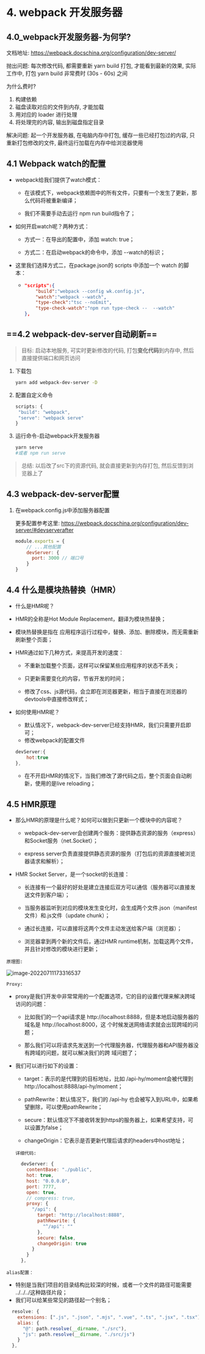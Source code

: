# 4. webpack 开发服务器

## 4.0_webpack开发服务器-为何学?

文档地址: https://webpack.docschina.org/configuration/dev-server/

抛出问题: 每次修改代码, 都需要重新 yarn build 打包, 才能看到最新的效果, 实际工作中, 打包 yarn build 非常费时 (30s - 60s) 之间

为什么费时? 

1. 构建依赖
2. 磁盘读取对应的文件到内存, 才能加载  
3. 用对应的 loader 进行处理  
4. 将处理完的内容, 输出到磁盘指定目录  

解决问题: 起一个开发服务器,  在电脑内存中打包, 缓存一些已经打包过的内容, 只重新打包修改的文件, 最终运行加载在内存中给浏览器使用

## 4.1 Webpack watch的配置

- webpack给我们提供了watch模式： 

  - 在该模式下，webpack依赖图中的所有文件，只要有一个发生了更新，那么代码将被重新编译； 

  - 我们不需要手动去运行 npm run build指令了； 

- 如何开启watch呢？两种方式： 

  - 方式一：在导出的配置中，添加 watch: true； 

  - 方式二：在启动webpack的命令中，添加 --watch的标识； 

- 这里我们选择方式二，在package.json的 scripts 中添加一个 watch 的脚本：

  - ```json
    "scripts":{
        "build":"webpack --config wk.config.js",
        "watch":"webpack --watch",
        "type-check":"tsc --noEmit",
        "type-check-watch":"npm run type-check --  --watch"
    },
    ```



## ==4.2 webpack-dev-server自动刷新==

> 目标: 启动本地服务, 可实时更新修改的代码, 打包**变化代码**到内存中, 然后直接提供端口和网页访问

1. 下载包

   ```bash
   yarn add webpack-dev-server -D
   ```

2. 配置自定义命令

   ```js
   scripts: {
   	"build": "webpack",
   	"serve": "webpack serve"
   }
   ```

3. 运行命令-启动webpack开发服务器

   ```bash
   yarn serve
   #或者 npm run serve
   ```

> 总结: 以后改了src下的资源代码, 就会直接更新到内存打包, 然后反馈到浏览器上了

## 4.3 webpack-dev-server配置

1. 在webpack.config.js中添加服务器配置

   更多配置参考这里: https://webpack.docschina.org/configuration/dev-server/#devserverafter

   ```js
   module.exports = {
       // ...其他配置
       devServer: {
         port: 3000 // 端口号
       }
   }
   ```

## 4.4 什么是模块热替换（HMR）

- 什么是HMR呢？ 

- HMR的全称是Hot Module Replacement，翻译为模块热替换； 

- 模块热替换是指在 应用程序运行过程中，替换、添加、删除模块，而无需重新刷新整个页面； 

- HMR通过如下几种方式，来提高开发的速度： 

  - 不重新加载整个页面，这样可以保留某些应用程序的状态不丢失； 
  - 只更新需要变化的内容，节省开发的时间； 

  - 修改了css、js源代码，会立即在浏览器更新，相当于直接在浏览器的devtools中直接修改样式； 

- 如何使用HMR呢？ 

  - 默认情况下，webpack-dev-server已经支持HMR，我们只需要开启即可； 
  - 修改webpack的配置文件 

  ```js
  devServer:{
      hot:true
  },
  ```

  

  - 在不开启HMR的情况下，当我们修改了源代码之后，整个页面会自动刷新，使用的是live reloading；

## 4.5 HMR原理

- 那么HMR的原理是什么呢？如何可以做到只更新一个模块中的内容呢？ 

  - webpack-dev-server会创建两个服务：提供静态资源的服务（express）和Socket服务（net.Socket）； 

  - express server负责直接提供静态资源的服务（打包后的资源直接被浏览器请求和解析）； 

- HMR Socket Server，是一个socket的长连接： 

  - 长连接有一个最好的好处是建立连接后双方可以通信（服务器可以直接发送文件到客户端）； 

  - 当服务器监听到对应的模块发生变化时，会生成两个文件.json（manifest文件）和.js文件（update chunk）；

  - 通过长连接，可以直接将这两个文件主动发送给客户端（浏览器）； 

  - 浏览器拿到两个新的文件后，通过HMR runtime机制，加载这两个文件，并且针对修改的模块进行更新；

`原理图:`

![image-20220711173316537](../images/image-20220711173316537.png)

`Proxy:`

- proxy是我们开发中非常常用的一个配置选项，它的目的设置代理来解决跨域访问的问题： 

  - 比如我们的一个api请求是 http://localhost:8888，但是本地启动服务器的域名是 http://localhost:8000，这 个时候发送网络请求就会出现跨域的问题；

  - 那么我们可以将请求先发送到一个代理服务器，代理服务器和API服务器没有跨域的问题，就可以解决我们的跨 域问题了； 

- 我们可以进行如下的设置： 

  - target：表示的是代理到的目标地址，比如 /api-hy/moment会被代理到 http://localhost:8888/api-hy/moment； 

  - pathRewrite：默认情况下，我们的 /api-hy 也会被写入到URL中，如果希望删除，可以使用pathRewrite； 

  - secure：默认情况下不接收转发到https的服务器上，如果希望支持，可以设置为false； 

  - changeOrigin：它表示是否更新代理后请求的headers中host地址； 

  `详细代码:`

  ```js
    devServer: {
      contentBase: "./public",
      hot: true,
      host: "0.0.0.0",
      port: 7777,
      open: true,
      // compress: true,
      proxy: {
        "/api": {
          target: "http://localhost:8888",
          pathRewrite: {
            "^/api": ""
          },
          secure: false,
          changeOrigin: true
        }
      }
    },
  ```

`alias配置：`

- 特别是当我们项目的目录结构比较深的时候，或者一个文件的路径可能需要 ../../../这种路径片段； 
- 我们可以给某些常见的路径起一个别名；

```js
  resolve: {
    extensions: [".js", ".json", ".mjs", ".vue", ".ts", ".jsx", ".tsx"],
    alias: {
      "@": path.resolve(__dirname, "./src"),
      "js": path.resolve(__dirname, "./src/js")
    }
  },
```

